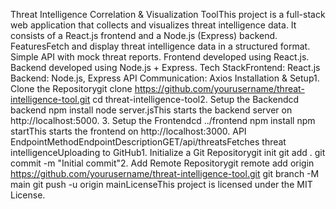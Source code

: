 Threat Intelligence Correlation & Visualization ToolThis project is a full-stack web application that collects and visualizes threat intelligence data. It consists of a React.js frontend and a Node.js (Express) backend.
FeaturesFetch and display threat intelligence data in a structured format.
Simple API with mock threat reports.
Frontend developed using React.js.
Backend developed using Node.js + Express.
Tech StackFrontend: React.js
Backend: Node.js, Express
API Communication: Axios
Installation & Setup1. Clone the Repositorygit clone https://github.com/yourusername/threat-intelligence-tool.git
cd threat-intelligence-tool2. Setup the Backendcd backend
npm install
node server.jsThis starts the backend server on http://localhost:5000.
3. Setup the Frontendcd ../frontend
npm install
npm startThis starts the frontend on http://localhost:3000.
API EndpointMethodEndpointDescriptionGET/api/threatsFetches threat intelligenceUploading to GitHub1. Initialize a Git Repositorygit init
git add .
git commit -m "Initial commit"2. Add Remote Repositorygit remote add origin https://github.com/yourusername/threat-intelligence-tool.git
git branch -M main
git push -u origin mainLicenseThis project is licensed under the MIT License.
